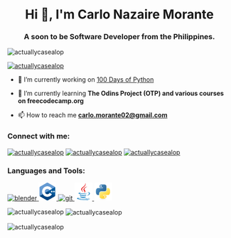 <h1 align="center">Hi 👋, I'm Carlo Nazaire Morante</h1>
<h3 align="center">A soon to be Software Developer from the Philippines.</h3>

<p align="left"> <img src="https://komarev.com/ghpvc/?username=actuallycasealop&label=Profile%20view&color=0e75b6&style=flat" alt="actuallycasealop" /> </p>

<p align="left"> <a href="https://github.com/ryo-ma/github-profile-trophy"><img src="https://github-profile-trophy.vercel.app/?username=actuallycasealop" alt="actuallycasealop" /></a> </p>

- 🔭 I’m currently working on [100 Days of Python](https://github.com/ActuallyCasealop/100-days-of-python)

- 🌱 I’m currently learning **The Odins Project (OTP) and various courses on freecodecamp.org**

- 📫 How to reach me **carlo.morante02@gmail.com**

<h3 align="left">Connect with me:</h3>
<p align="left">
<a href="https://linkedin.com/in/ActuallyCasealop" target="blank"><img align="center" src="https://raw.githubusercontent.com/rahuldkjain/github-profile-readme-generator/master/src/images/icons/Social/linked-in-alt.svg" alt="actuallycasealop" height="30" width="40" /></a>
<a href="https://fb.com/ActuallyCasealop" target="blank"><img align="center" src="https://raw.githubusercontent.com/rahuldkjain/github-profile-readme-generator/master/src/images/icons/Social/facebook.svg" alt="actuallycasealop" height="30" width="40" /></a>
<a href="https://www.leetcode.com/ActuallyCasealop" target="blank"><img align="center" src="https://raw.githubusercontent.com/rahuldkjain/github-profile-readme-generator/master/src/images/icons/Social/leet-code.svg" alt="actuallycasealop" height="30" width="40" /></a>
</p>

<h3 align="left">Languages and Tools:</h3>
<p align="left"> <a href="https://www.blender.org/" target="_blank" rel="noreferrer"> <img src="https://download.blender.org/branding/community/blender_community_badge_white.svg" alt="blender" width="40" height="40"/> </a> <a href="https://www.w3schools.com/cpp/" target="_blank" rel="noreferrer"> <img src="https://raw.githubusercontent.com/devicons/devicon/master/icons/cplusplus/cplusplus-original.svg" alt="cplusplus" width="40" height="40"/> </a> <a href="https://git-scm.com/" target="_blank" rel="noreferrer"> <img src="https://www.vectorlogo.zone/logos/git-scm/git-scm-icon.svg" alt="git" width="40" height="40"/> </a> <a href="https://www.java.com" target="_blank" rel="noreferrer"> <img src="https://raw.githubusercontent.com/devicons/devicon/master/icons/java/java-original.svg" alt="java" width="40" height="40"/> </a> <a href="https://www.python.org" target="_blank" rel="noreferrer"> <img src="https://raw.githubusercontent.com/devicons/devicon/master/icons/python/python-original.svg" alt="python" width="40" height="40"/> </a> </p>

<p><img align="left" src="https://github-readme-stats.vercel.app/api/top-langs?username=actuallycasealop&show_icons=true&theme=dark&locale=en&layout=compact" alt="actuallycasealop" /></p>

<p>&nbsp;<img align="center" src="https://github-readme-stats.vercel.app/api?username=actuallycasealop&show_icons=true&theme=dark&locale=en" alt="actuallycasealop" /></p>

<p><img align="center" src="https://github-readme-streak-stats.herokuapp.com/?user=actuallycasealop&theme=dark" alt="actuallycasealop" /></p>
